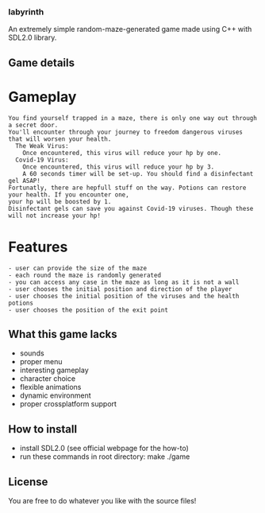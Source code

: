 ### labyrinth
An extremely simple random-maze-generated game made using C++ with SDL2.0 library.

## Game details
  # Gameplay
    You find yourself trapped in a maze, there is only one way out through a secret door.
    You'll encounter through your journey to freedom dangerous viruses that will worsen your health.
      The Weak Virus:
        Once encountered, this virus will reduce your hp by one.
      Covid-19 Virus:
        Once encountered, this virus will reduce your hp by 3.
        A 60 seconds timer will be set-up. You should find a disinfectant gel ASAP!
    Fortunatly, there are hepfull stuff on the way. Potions can restore your health. If you encounter one,
    your hp will be boosted by 1.
    Disinfectant gels can save you against Covid-19 viruses. Though these will not increase your hp!
    
    
  # Features
    - user can provide the size of the maze
    - each round the maze is randomly generated
    - you can access any case in the maze as long as it is not a wall
    - user chooses the initial position and direction of the player
    - user chooses the initial position of the viruses and the health potions
    - user chooses the position of the exit point
    
## What this game lacks
  - sounds
  - proper menu
  - interesting gameplay
  - character choice
  - flexible animations
  - dynamic environment
  - proper crossplatform support

## How to install
  - install SDL2.0 (see official webpage for the how-to)
  - run these commands in root directory:
        make
        ./game
        
## License
  You are free to do whatever you like with the source files!
